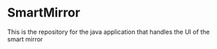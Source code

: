 # SmartMirror
This is the repository for the java application that handles the UI of the smart mirror
